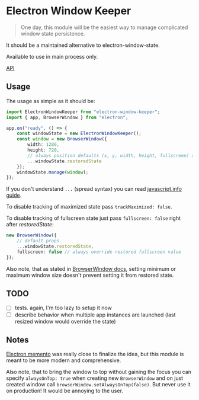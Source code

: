 # Electron Window Keeper

> One day, this module will be the easiest way to manage complicated window state persistence.

It should be a maintained alternative to electron-window-state.

Available to use in main process only.

[API](https://paka.dev/npm/electron-window-keeper)

## Usage

The usage as simple as it should be:

```ts
import ElectronWindowKeeper from "electron-window-keeper";
import { app, BrowserWindow } from "electron";

app.on("ready", () => {
    const windowState = new ElectronWindowKeeper();
    const window = new BrowserWindow({
        width: 1280,
        height: 720,
        // always position defaults (x, y, width, height, fullscreen) above
        ...windowState.restoredState
    });
    windowState.manage(window);
});
```

If you don't understand `...` (spread syntax) you can read [javascript.info guide](https://javascript.info/rest-parameters-spread).

To disable tracking of maximized state pass `trackMaximized: false`.

To disable tracking of fullscreen state just pass `fullscreen: false` right after *restoredState*:

```ts
new BrowserWindow({
    // default props
    ...windowState.restoredState,
    fullscreen: false // always override restored fullscreen value
});
```

Also note, that as stated in [BrowserWindow docs](https://www.electronjs.org/docs/api/browser-window#using-ready-to-show-event), setting minimum or maximum window size doesn't prevent setting it from restored state.

## TODO

- [ ] tests. again, I'm too lazy to setup it now
- [ ] describe behavior when multiple app instances are launched (last resized window would override the state)

## Notes

[Electron memento](https://npmjs.com/electron-memento) was really close to finalize the idea, but this module is meant to be more modern and comprehensive.

Also note, that to bring the window to top without gaining the focus you can specify `alwaysOnTop: true` when creating new `BrowserWindow` and on just created window call `browserWindow.setAlwaysOnTop(false)`. But never use it on production! It would be annoying to the user.
